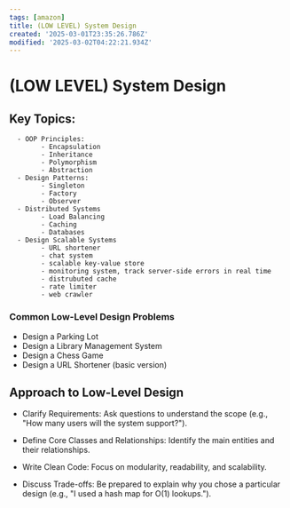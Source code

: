 ```yaml
---
tags: [amazon]
title: (LOW LEVEL) System Design
created: '2025-03-01T23:35:26.786Z'
modified: '2025-03-02T04:22:21.934Z'
---
```


# (LOW LEVEL) System Design

Key Topics:
-
      - OOP Principles: 
			- Encapsulation
			- Inheritance
			- Polymorphism
			- Abstraction
      - Design Patterns: 
		    - Singleton
		    - Factory
		    - Observer
      - Distributed Systems
			- Load Balancing 
			- Caching 
			- Databases
	  - Design Scalable Systems 
			- URL shortener
			- chat system
			- scalable key-value store 
			- monitoring system, track server-side errors in real time
			- distrubuted cache
			- rate limiter
			- web crawler 

		
### Common Low-Level Design Problems
- Design a Parking Lot
- Design a Library Management System
- Design a Chess Game
- Design a URL Shortener (basic version)

## Approach to Low-Level Design
- Clarify Requirements: Ask questions to understand the scope (e.g., "How many users will the system support?").

- Define Core Classes and Relationships: Identify the main entities and their relationships.

- Write Clean Code: Focus on modularity, readability, and scalability.

- Discuss Trade-offs: Be prepared to explain why you chose a particular design (e.g., "I used a hash map for O(1) lookups.").
